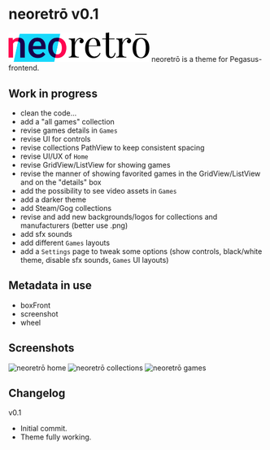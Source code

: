 # neoretrō v0.1

<img src="assets/logo_neoretro.png" width="55%" title="neoretrō logo" />
neoretrō is a theme for Pegasus-frontend.

## Work in progress
- clean the code...
- add a "all games" collection
- revise games details in `Games`
- revise UI for controls
- revise collections PathView to keep consistent spacing
- revise UI/UX of `Home`
- revise GridView/ListView for showing games
- revise the manner of showing favorited games in the GridView/ListView and on the "details" box
- add the possibility to see video assets in `Games`
- add a darker theme
- add Steam/Gog collections
- revise and add new backgrounds/logos for collections and manufacturers (better use .png)
- add sfx sounds
- add different `Games` layouts
- add a `Settings` page to tweak some options (show controls, black/white theme, disable sfx sounds, `Games` UI layouts)

## Metadata in use
- boxFront
- screenshot
- wheel

## Screenshots

<img src="https://raw.githubusercontent.com/valsou/neoretro/readme_assets/assets/neoretro_v01_home.jpg" title="neoretrō home" />

<img src="https://raw.githubusercontent.com/valsou/neoretro/readme_assets/assets/neoretro_v01_collections.jpg" title="neoretrō collections" />

<img src="https://raw.githubusercontent.com/valsou/neoretro/readme_assets/assets/neoretro_v01_games.jpg" title="neoretrō games" />

## Changelog
v0.1
- Initial commit.
- Theme fully working.
